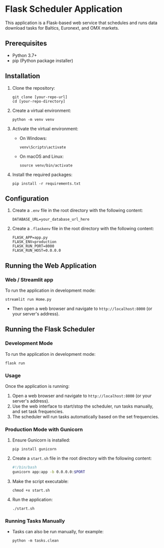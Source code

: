 # Flask Scheduler Application

This application is a Flask-based web service that schedules and runs data download tasks for Baltics, Euronext, and OMX markets.

## Prerequisites

- Python 3.7+
- pip (Python package installer)

## Installation

1. Clone the repository:
   ```
   git clone [your-repo-url]
   cd [your-repo-directory]
   ```

2. Create a virtual environment:
   ```
   python -m venv venv
   ```

3. Activate the virtual environment:
   - On Windows:
     ```
     venv\Scripts\activate
     ```
   - On macOS and Linux:
     ```
     source venv/bin/activate
     ```

4. Install the required packages:
   ```
   pip install -r requirements.txt
   ```

## Configuration

1. Create a `.env` file in the root directory with the following content:
   ```
   DATABASE_URL=your_database_url_here
   ```

2. Create a `.flaskenv` file in the root directory with the following content:
   ```
   FLASK_APP=app.py
   FLASK_ENV=production
   FLASK_RUN_PORT=8000
   FLASK_RUN_HOST=0.0.0.0
   ```

## Running the Web Application

### Web / Streamlit app

To run the application in development mode:

```
streamlit run Home.py
```
- Then open a web browser and navigate to `http://localhost:8000` (or your server's address).

## Running the Flask Scheduler

### Development Mode

To run the application in development mode:

```
flask run
```

### Usage

Once the application is running:

1. Open a web browser and navigate to `http://localhost:8000` (or your server's address).
2. Use the web interface to start/stop the scheduler, run tasks manually, and set task frequencies.
3. The scheduler will run tasks automatically based on the set frequencies.


### Production Mode with Gunicorn

1. Ensure Gunicorn is installed:
   ```
   pip install gunicorn
   ```

2. Create a `start.sh` file in the root directory with the following content:
   ```bash
   #!/bin/bash
   gunicorn app:app -b 0.0.0.0:$PORT
   ```

3. Make the script executable:
   ```
   chmod +x start.sh
   ```

4. Run the application:
   ```
   ./start.sh
   ```
### Running Tasks Manually

- Tasks can also be run manually, for example:
   ```
   python -m tasks.clean
   ```
